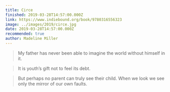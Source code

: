 ```yaml
---
title: Circe
finished: 2019-03-28T14:57:00.000Z
link: https://www.indiebound.org/book/9780316556323
image: ../images/2019/circe.jpg
date: 2019-03-28T14:57:00.000Z
recommended: true
author: Madeline Miller
---
```

> My father has never been able to imagine the world without himself in it. 

> It is youth’s gift not to feel its debt. 

> But perhaps no parent can truly see their child. When we look we see only the mirror of our own faults. 